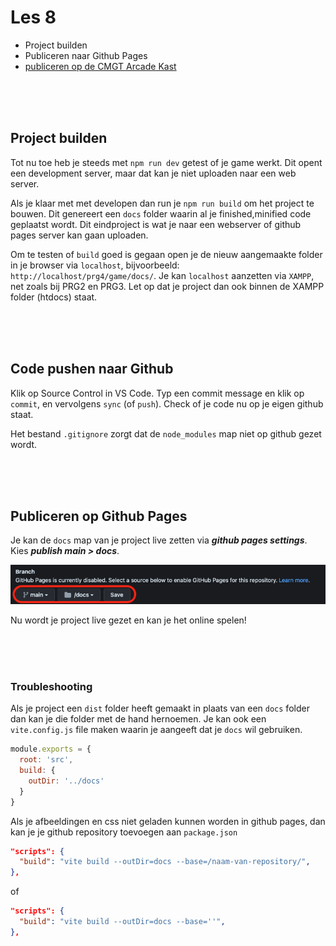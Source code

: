 # Les 8 

- Project builden
- Publiceren naar Github Pages
- [publiceren op de CMGT Arcade Kast](https://github.com/HR-CMGT/arcade-game)

<br><br><br>

## Project builden

Tot nu toe heb je steeds met `npm run dev` getest of je game werkt. Dit opent een development server, maar dat kan je niet uploaden naar een web server.

Als je klaar met met developen dan run je `npm run build` om het project te bouwen. Dit genereert een `docs` folder waarin al je finished,minified code geplaatst wordt. Dit eindproject is wat je naar een webserver of github pages server kan gaan uploaden.


Om te testen of `build` goed is gegaan open je de nieuw aangemaakte folder in je browser via `localhost`, bijvoorbeeld: `http://localhost/prg4/game/docs/`. Je kan `localhost` aanzetten via `XAMPP`, net zoals bij PRG2 en PRG3. Let op dat je project dan ook binnen de XAMPP folder (htdocs) staat.

<br>
<br>
<br>

## Code pushen naar Github

Klik op Source Control in VS Code. Typ een commit message en klik op `commit`, en vervolgens `sync` (of `push`). Check of je code  nu op je eigen github staat.

Het bestand `.gitignore` zorgt dat de `node_modules` map niet op github gezet wordt.

<br>
<br>
<br>

## Publiceren op Github Pages

Je kan de `docs` map van je project live zetten via ***github pages settings***. Kies ***publish main > docs***. 

![pages](../snippets/page.png)

Nu wordt je project live gezet en kan je het online spelen!

<br><br><br>

### Troubleshooting

Als je project een `dist` folder heeft gemaakt in plaats van een `docs` folder dan kan je die folder met de hand hernoemen. Je kan ook een `vite.config.js` file maken waarin je aangeeft dat je `docs` wil gebruiken.

```js
module.exports = {
  root: 'src',
  build: {
    outDir: '../docs'
  }
}
```
Als je afbeeldingen en css niet geladen kunnen worden in github pages, dan kan je je github repository toevoegen aan `package.json`

```json
"scripts": {
  "build": "vite build --outDir=docs --base=/naam-van-repository/",
},
```
of
```json
"scripts": {
  "build": "vite build --outDir=docs --base=''",
},
```
